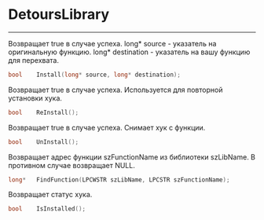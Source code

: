 # DetoursLibrary
-----

Возвращает true в случае успеха.
long* source - указатель на оригинальную функцию.
long* destination - указатель на вашу функцию для перехвата.
```cpp
bool	Install(long* source, long* destination);
```
Возвращает true в случае успеха.
Используется для повторной установки хука.
```cpp
bool	ReInstall();
```
Возвращает true в случае успеха.
Снимает хук с функции.
```cpp
bool	UnInstall();
```
Возвращает адрес функции szFunctionName из библиотеки szLibName.
В противном случае возвращает NULL.
```cpp
long*	FindFunction(LPCWSTR szLibName, LPCSTR szFunctionName);
```
Возвращает статус хука.
```cpp
bool	IsInstalled();
```
